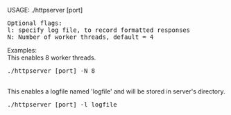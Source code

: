 USAGE: ./httpserver [port] 
<pre>
Optional flags:
l: specify log file, to record formatted responses
N: Number of worker threads, default = 4
</pre>
Examples:\
This enables 8 worker threads.
<pre>
./httpserver [port] -N 8
</pre>
\
This enables a logfile named 'logfile' and will be stored in server's directory.
<pre>
./httpserver [port] -l logfile
</pre>
